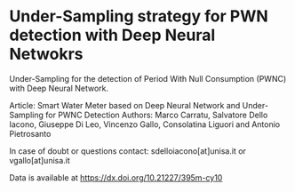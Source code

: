 # Under-Sampling strategy for PWN detection with Deep Neural Netwokrs
Under-Sampling for the detection of Period With Null Consumption (PWNC) with Deep Neural Network.

Article: Smart Water Meter based on Deep Neural Network and Under-Sampling for PWNC Detection
Authors: Marco Carratu, Salvatore Dello Iacono, Giuseppe Di Leo, Vincenzo Gallo, Consolatina Liguori and Antonio Pietrosanto

In case of doubt or questions contact: sdelloiacono[at]unisa.it or vgallo[at]unisa.it

Data is available at https://dx.doi.org/10.21227/395m-cy10